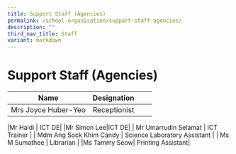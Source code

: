 ```yaml
---
title: Support Staff (Agencies)
permalink: /school-organisation/support-staff-agencies/
description: ""
third_nav_title: Staff
variant: markdown
---
```

# **Support Staff (Agencies)**

| Name    | Designation |  |  | 
| ----------- | -------- | -------- |-------- |
| Mrs Joyce Huber-Yeo	|Receptionist ||


|Mr Haidi | ICT DE|
|Mr Simon Lee|ICT DE|
| Mr Umarrudin Selamat 	| ICT Trainer 	|
| Mdm Ang Sock Khim Candy 	| Science Laboratory Assistant 	|
| Ms M Sumathee 	| Librarian 	|
|Ms Tammy Seow| Printing Assistant|